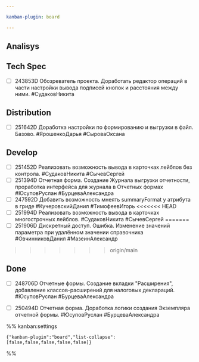 ```yaml
---

kanban-plugin: board

---
```


## Analisys



## Tech Spec

- [ ] 243853D Обозреватель проекта. Доработать редактор операций в части настройки вывода подписей кнопок и расстояния между ними.
	#СудаковНикита


## Distribution

- [ ] 251642D Доработка настройки по формированию и выгрузки в файл. Базово.
	#ЯрошенкоДарья
	#СыроваОксана


## Develop

- [ ] 251452D Реализовать возможность вывода в карточках лейблов без контрола.
	#СудаковНикита 
	#СычевСергей
- [ ] 251394D Отчетная форма. Создание Журнала выгрузки отчетности, проработка интерфейса для журнала в Отчетных формах
	#ЮсуповРуслан
	#БурцеваАлександра
- [ ] 247592D Добавить возможность мнеять summaryFormat у атрибута в гриде
	#КучеровскийДанил 
	#ТимофеевИгорь
<<<<<<< HEAD
- [ ] 251994D Реализовать возможность вывода в карточках многострочных лейблов.
	#СудаковНикита 
	#СычевСергей
=======
- [ ] 251906D Дискретный доступ. Ошибка. Изменение значений параметра при удалённом значении справочника
	#ОвчинниковДанил #МазеинАлександр
>>>>>>> origin/main


## Done

- [ ] 248706D Отчетные формы. Создание вкладки "Расширения", добавление классов-расширений для налоговых деклараций.
	#ЮсуповРуслан
	#БурцеваАлександра
- [ ] 250494D Отчетная форма. Доработка логики создания Экземпляра отчетной формы.
	#ЮсуповРуслан
	#БурцеваАлександра




%% kanban:settings
```
{"kanban-plugin":"board","list-collapse":[false,false,false,false,false]}
```
%%
